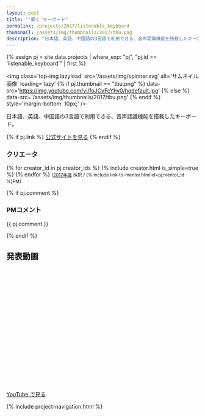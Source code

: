 ```yaml
---
layout: post
title: "'聞く'キーボード"
permalink: /projects/2017/listenable_keyboard
thumbnail: /assets/img/thumbnails/2017/tbu.png
description: "日本語、英語、中国語の3言語で利用できる、音声認識機能を搭載したキーボード。"
---
```


{% assign pj = site.data.projects | where_exp: "pj", "pj.id == 'listenable_keyboard'" | first %}

<img class='top-img lazyload' src='/assets/img/spinner.svg' alt='サムネイル画像' loading='lazy'
{% if pj.thumbnail == "tbu.png" %} data-src='https://img.youtube.com/vi/foJCvFcYhv0/hqdefault.jpg'
{% else %}                         data-src='/assets/img/thumbnails/2017/tbu.png'
{% endif %}                        style='margin-bottom: 10px;' />

日本語、英語、中国語の3言語で利用できる、音声認識機能を搭載したキーボード。

{% if pj.link %}
<a href="{{ pj.link }}" target="_blank" class="button">公式サイトを見る</a>
{% endif %}

### クリエータ
<p>
{% for creator_id in pj.creator_ids %}
  {% include creator.html is_simple=true %}
{% endfor %}
<small>(<a href='/projects/2017'>2017年度</a> 採択 / {% include link-to-mentor.html id=pj.mentor_id %}PM)</small>
</p>

{% if pj.comment %}
### PMコメント
<p class="project-comment">{{ pj.comment }}</p>
{% endif %}

## 発表動画
<div class="youtube">
  <iframe width="560" height="315" class="lazyload" data-src="https://www.youtube.com/embed/foJCvFcYhv0?rel=0" frameborder="0" allowfullscreen=""></iframe>
</div>
<a href="https://www.youtube.com/watch?v={{ pj.youtube }}" target="_blank" rel="noopener" class="button">YouTube で見る</a>

{% include project-navigation.html %}

